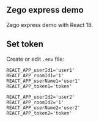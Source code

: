 ## Zego express demo

Zego express demo with React 18.

## Set token

Create or edit `.env` file:

```
REACT_APP_userId1='user1'
REACT_APP_roomId1='1'
REACT_APP_userName1='user1'
REACT_APP_token1='token'

REACT_APP_userId2='user2'
REACT_APP_roomId2='1'
REACT_APP_userName2='user2'
REACT_APP_token2='token'
```
